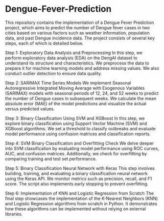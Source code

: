 # Dengue-Fever-Prediction

This repository contains the implementation of a Dengue Fever Prediction project, which aims to predict the number of Dengue fever cases in two cities based on various factors such as weather information, population data, and past Dengue incidence data. The project consists of several key steps, each of which is detailed below.

Step 1: Exploratory Data Analysis and Preprocessing
In this step, we perform exploratory data analysis (EDA) on the DengAI dataset to understand its structure and characteristics. We preprocess the data to prepare it for machine learning models and address missing values. We also conduct outlier detection to ensure data quality.

Step 2: SARIMAX Time Series Models
We implement Seasonal Autoregressive Integrated Moving Average with Exogenous Variables (SARIMAX) models with seasonal periods of 12, 24, and 52 weeks to predict the number of Dengue cases in subsequent weeks. We calculate the mean absolute error (MAE) of the model predictions and visualize the actual versus predicted values.

Step 3: Binary Classification Using SVM and XGBoost
In this step, we explore binary classification using Support Vector Machine (SVM) and XGBoost algorithms. We set a threshold to classify outbreaks and evaluate model performance using confusion matrices and classification reports.

Step 4: SVM Binary Classification and Overfitting Check
We delve deeper into SVM classification by evaluating model performance using ROC curves, AUC, and confusion matrices. Additionally, we check for overfitting by comparing training and test set performance.

Step 5: Binary Classification Neural Network with Keras
This step involves building, training, and evaluating a binary classification neural network using the Keras API. We monitor metrics such as precision, recall, and F1 score. The script also implements early stopping to prevent overfitting.

Step 6: Implementation of KNN and Logistic Regression from Scratch
The final step showcases the implementation of the K-Nearest Neighbors (KNN) and Logistic Regression algorithms from scratch in Python. It demonstrates how these algorithms can be implemented without relying on external libraries.

